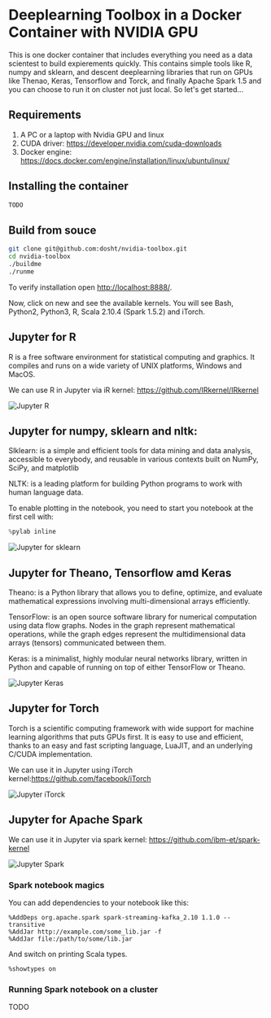 # Deeplearning Toolbox in a Docker Container with NVIDIA GPU

This is one docker container that includes everything you need as a data scientest to build expierements quickly. This contains simple tools like R, numpy and sklearn, and descent deeplearning libraries that run on GPUs like Thenao, Keras, Tensorflow and Torck, and finally Apache Spark 1.5 and you can choose to run it on cluster not just local. So let's get started...

## Requirements
1. A PC or a laptop with Nvidia GPU and linux
2. CUDA driver: https://developer.nvidia.com/cuda-downloads
2. Docker engine: https://docs.docker.com/engine/installation/linux/ubuntulinux/

## Installing the container
```bash
TODO
```

## Build from souce

```bash
git clone git@github.com:dosht/nvidia-toolbox.git
cd nvidia-toolbox
./buildme
./runme
```

To verify installation open [http://localhost:8888/](http://localhost:8888/).

Now, click on new and see the available kernels. You will see Bash, Python2, Python3, R, Scala 2.10.4 (Spark 1.5.2) and iTorch.

## Jupyter for R
R is a free software environment for statistical computing and graphics. It compiles and runs on a wide variety of UNIX platforms, Windows and MacOS.

We can use R in Jupyter via iR kernel: https://github.com/IRkernel/IRkernel

![Jupyter R](https://scontent-lhr3-1.xx.fbcdn.net/hphotos-xft1/v/t35.0-12/12809854_1011915482187816_351941862_o.jpg?oh=e9d61b5f24a847c501774867d081026f&oe=56DCC605)

## Jupyter for numpy, sklearn and nltk:

Slklearn: is a simple and efficient tools for data mining and data analysis, accessible to everybody, and reusable in various contexts built on NumPy, SciPy, and matplotlib

NLTK: is a leading platform for building Python programs to work with human language data.

To enable plotting in the notebook, you need to start you notebook at the first cell with:
```python
%pylab inline
```
![Jupyter for sklearn](https://scontent-lhr3-1.xx.fbcdn.net/hphotos-xft1/v/t35.0-12/12823175_1011915495521148_830131324_o.jpg?oh=c9fe0764f50319796d0680294e878416&oe=56DE0A0B)
## Jupyter for Theano, Tensorflow amd Keras

Theano: is a Python library that allows you to define, optimize, and evaluate mathematical expressions involving multi-dimensional arrays efficiently.

TensorFlow: is an open source software library for numerical computation using data flow graphs. Nodes in the graph represent mathematical operations, while the graph edges represent the multidimensional data arrays (tensors) communicated between them.

Keras: is a minimalist, highly modular neural networks library, written in Python and capable of running on top of either TensorFlow or Theano.

![Jupyter Keras](https://scontent-lhr3-1.xx.fbcdn.net/hphotos-xfa1/v/t35.0-12/12810388_1011915485521149_1750620026_o.jpg?oh=0acce84df7757a75f66ae675c8354c41&oe=56DD9BCB)
## Jupyter for Torch
Torch is a scientific computing framework with wide support for machine learning algorithms that puts GPUs first. It is easy to use and efficient, thanks to an easy and fast scripting language, LuaJIT, and an underlying C/CUDA implementation.

We can use it in Jupyter using iTorch kernel:https://github.com/facebook/iTorch

![Jupyter iTorck](https://scontent-lhr3-1.xx.fbcdn.net/hphotos-xpt1/v/t35.0-12/12809816_1011915492187815_211112466_o.jpg?oh=52bcbc9b9f28ddf049bfa8140eb64522&oe=56DDCF63)
## Jupyter for Apache Spark



We can use it in Jupyter via spark kernel: https://github.com/ibm-et/spark-kernel

![Jupyter Spark](https://scontent-lhr3-1.xx.fbcdn.net/hphotos-xfl1/v/t35.0-12/12837244_1011915488854482_1273084670_o.jpg?oh=7aade9f5a6fd8c349eac8f801e11cea2&oe=56DDBE02)
### Spark notebook magics
You can add dependencies to your notebook like this:
```
%AddDeps org.apache.spark spark-streaming-kafka_2.10 1.1.0 --transitive
%AddJar http://example.com/some_lib.jar -f
%AddJar file:/path/to/some/lib.jar
```
And switch on printing Scala types.
```
%showtypes on
```

### Running Spark notebook on a cluster
TODO
